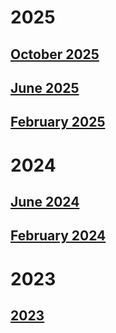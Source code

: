 # 2025

## [October 2025](2025_October.md)

## [June 2025](2025_June.md)

## [February 2025](2025_Feb.md)

# 2024

## [June 2024](2024_June.md)

## [February 2024](2024_Feb.md)

# 2023

## [2023](2023.md)
